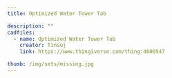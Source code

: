 ```yaml
---
title: Optimized Water Tower Tab

description: ""
cadfiles:
  - name: Optimized Water Tower Tab
    creator: Tinsuj
    link: https://www.thingiverse.com/thing:4600547

thumb: /img/sets/missing.jpg
---
```

